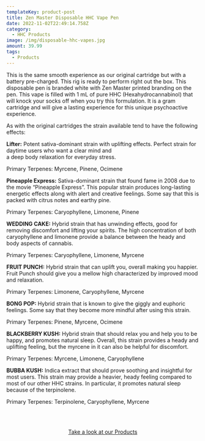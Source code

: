 ```yaml
---
templateKey: product-post
title: Zen Master Disposable HHC Vape Pen
date: 2022-11-02T22:49:14.758Z
category:
  - HHC Products
image: /img/disposable-hhc-vapes.jpg
amount: 39.99
tags:
  - Products
---
```

This is the same smooth experience as our original cartridge but with a battery pre-charged. This rig is ready to perform right out the box.  This disposable pen is branded white with Zen Master printed branding on the pen. This vape is filled with 1 mL of pure HHC (Hexahydrocannabinol) that will knock your socks off when you try this formulation. It is a gram cartridge and will give a lasting experience for this unique psychoactive experience.

As with the original cartridges the strain available tend to have the following effects:

**Lifter:** Potent sativa-dominant strain with uplifting effects. Perfect strain for daytime users who want a clear mind and\
a deep body relaxation for everyday stress.

Primary Terpenes: Myrcene, Pinene, Ocimene

**Pineapple Express:** Sativa-dominant strain that found fame in 2008 due to the movie “Pineapple Express”. This popular strain produces long-lasting energetic effects along with alert and creative feelings. Some say that this is packed with citrus notes and earthy pine.

Primary Terpenes: Caryophyllene, Limonene, Pinene

**WEDDING CAKE:** Hybrid strain that has unwinding effects, good for removing discomfort and lifting your spirits. The high concentration of both caryophyllene and limonene provide a balance between the heady and body aspects of cannabis.

Primary Terpenes: Caryophyllene, Limonene, Myrcene

**FRUIT PUNCH:** Hybrid strain that can uplift you, overall making you happier. Fruit Punch should give you a mellow high characterized by improved mood and relaxation.

Primary Terpenes: Limonene, Caryophyllene, Myrcene

**BONG POP:** Hybrid strain that is known to give the giggly and euphoric feelings. Some say that they become more mindful after using this strain.

Primary Terpenes: Pinene, Myrcene, Ocimene

**BLACKBERRY KUSH:** Hybrid strain that should relax you and help you to be happy, and promotes natural sleep. Overall, this strain provides a heady and uplifting feeling, but the myrcene in it can also be helpful for discomfort.

Primary Terpenes: Myrcene, Limonene, Caryophyllene

**BUBBA KUSH:** Indica extract that should prove soothing and insightful for most users. This strain may provide a heavier, heady feeling compared to most of our other HHC strains. In particular, it promotes natural sleep because of the terpinolene.

Primary Terpenes: Terpinolene, Caryophyllene, Myrcene

<br><br>

<Center><a class="link-view-more-products" target="_blank" href="https://capitalamericanshaman.com/products">Take a look at our Products</a></Center>
